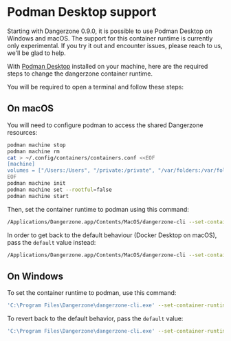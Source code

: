 # Podman Desktop support

Starting with Dangerzone 0.9.0, it is possible to use Podman Desktop on
Windows and macOS. The support for this container runtime is currently only
experimental. If you try it out and encounter issues, please reach to us, we'll
be glad to help.

With [Podman Desktop](https://podman-desktop.io/) installed on your machine,
here are the required steps to change the dangerzone container runtime.

You will be required to open a terminal and follow these steps:

## On macOS

You will need to configure podman to access the shared Dangerzone resources:

```bash
podman machine stop
podman machine rm
cat > ~/.config/containers/containers.conf <<EOF
[machine]
volumes = ["/Users:/Users", "/private:/private", "/var/folders:/var/folders", "/Applications/Dangerzone.app:/Applications/Dangerzone.app"]
EOF
podman machine init
podman machine set --rootful=false  
podman machine start
```
Then, set the container runtime to podman using this command:

```bash
/Applications/Dangerzone.app/Contents/MacOS/dangerzone-cli --set-container-runtime podman
```

In order to get back to the default behaviour (Docker Desktop on macOS), pass
the `default` value instead:

```bash
/Applications/Dangerzone.app/Contents/MacOS/dangerzone-cli --set-container-runtime default
```

## On Windows

To set the container runtime to podman, use this command:

```bash
'C:\Program Files\Dangerzone\dangerzone-cli.exe' --set-container-runtime podman
```

To revert back to the default behavior, pass the `default` value:

```bash
'C:\Program Files\Dangerzone\dangerzone-cli.exe' --set-container-runtime podman
```
